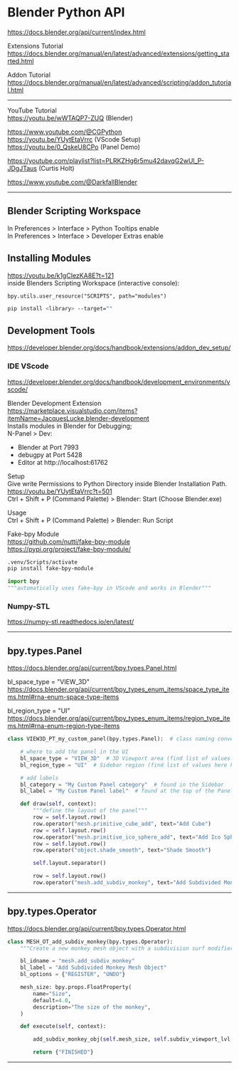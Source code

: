 # Blender Python API

https://docs.blender.org/api/current/index.html  

Extensions Tutorial  
https://docs.blender.org/manual/en/latest/advanced/extensions/getting_started.html  

Addon Tutorial  
https://docs.blender.org/manual/en/latest/advanced/scripting/addon_tutorial.html  

---

YouTube Tutorial  
https://youtu.be/wWTAQP7-ZUQ (Blender)  

https://www.youtube.com/@CGPython  
https://youtu.be/YUytEtaVrrc (VScode Setup)  
https://youtu.be/0_QskeU8CPo (Panel Demo)  

https://youtube.com/playlist?list=PLRKZHg6r5mu42davqG2wUl_P-JDgJTaus (Curtis Holt)  

https://www.youtube.com/@DarkfallBlender  

---

## Blender Scripting Workspace

In Preferences > Interface > Python Tooltips enable  
In Preferences > Interface > Developer Extras enable  

## Installing Modules
https://youtu.be/k1gCIezKA8E?t=121  
inside Blenders Scripting Workspace (interactive console):  
```
bpy.utils.user_resource("SCRIPTS", path="modules")
```
```Bash
pip install <library> --target=""  
```

## Development Tools  

https://developer.blender.org/docs/handbook/extensions/addon_dev_setup/  

### IDE VScode  

https://developer.blender.org/docs/handbook/development_environments/vscode/  

Blender Development Extension  
https://marketplace.visualstudio.com/items?itemName=JacquesLucke.blender-development  
Installs modules in Blender for Debugging;  
N-Panel > Dev:  
- Blender at Port 7993
- debugpy at Port 5428
- Editor at http://localhost:61762  

Setup  
Give write Permissions to Python Directory inside Blender Installation Path.  
https://youtu.be/YUytEtaVrrc?t=501  
Ctrl + Shift + P (Command Palette) > Blender: Start (Choose Blender.exe)  

Usage  
Ctrl + Shift + P (Command Palette) > Blender: Run Script  

Fake-bpy Module  
https://github.com/nutti/fake-bpy-module  
https://pypi.org/project/fake-bpy-module/  
```Bash
.venv/Scripts/activate
pip install fake-bpy-module
```
```Python
import bpy
"""automatically uses fake-bpy in VScode and works in Blender"""
```

### Numpy-STL
https://numpy-stl.readthedocs.io/en/latest/

---

## bpy.types.Panel
https://docs.blender.org/api/current/bpy.types.Panel.html

bl_space_type = "VIEW_3D"  
https://docs.blender.org/api/current/bpy_types_enum_items/space_type_items.html#rna-enum-space-type-items

bl_region_type = "UI"  
https://docs.blender.org/api/current/bpy_types_enum_items/region_type_items.html#rna-enum-region-type-items

```python
class VIEW3D_PT_my_custom_panel(bpy.types.Panel):  # class naming convention ‘CATEGORY_PT_name’

    # where to add the panel in the UI
    bl_space_type = "VIEW_3D"  # 3D Viewport area (find list of values here https://docs.blender.org/api/current/bpy_types_enum_items/space_type_items.html#rna-enum-space-type-items)
    bl_region_type = "UI"  # Sidebar region (find list of values here https://docs.blender.org/api/current/bpy_types_enum_items/region_type_items.html#rna-enum-region-type-items)

    # add labels
    bl_category = "My Custom Panel category"  # found in the Sidebar
    bl_label = "My Custom Panel label"  # found at the top of the Panel

    def draw(self, context):
        """define the layout of the panel"""
        row = self.layout.row()
        row.operator("mesh.primitive_cube_add", text="Add Cube")
        row = self.layout.row()
        row.operator("mesh.primitive_ico_sphere_add", text="Add Ico Sphere")
        row = self.layout.row()
        row.operator("object.shade_smooth", text="Shade Smooth")

        self.layout.separator()

        row = self.layout.row()
        row.operator("mesh.add_subdiv_monkey", text="Add Subdivided Monkey")
```

---

## bpy.types.Operator
https://docs.blender.org/api/current/bpy.types.Operator.html

```python
class MESH_OT_add_subdiv_monkey(bpy.types.Operator):
    """Create a new monkey mesh object with a subdivision surf modifier and shaded smooth"""

    bl_idname = "mesh.add_subdiv_monkey"
    bl_label = "Add Subdivided Monkey Mesh Object"
    bl_options = {"REGISTER", "UNDO"}

    mesh_size: bpy.props.FloatProperty(
        name="Size",
        default=4.0,
        description="The size of the monkey",
    )

    def execute(self, context):

        add_subdiv_monkey_obj(self.mesh_size, self.subdiv_viewport_lvl, self.subdiv_render_lvl, self.shade_smooth)

        return {"FINISHED"}
```

---


